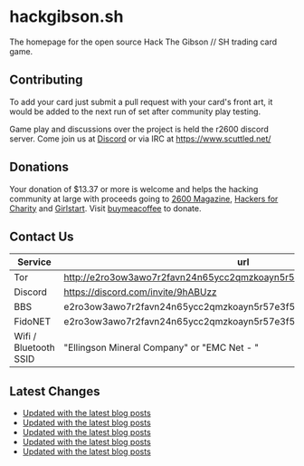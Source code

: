 # hackgibson.sh
The homepage for the open source Hack The Gibson // SH trading card game.


## Contributing

To add your card just submit a pull request with your card's front art, it would be added to the next run of set after community play testing.

Game play and discussions over the project is held the r2600 discord server. Come join us at [Discord](https://discord.com/invite/9hABUzz) or via IRC at https://www.scuttled.net/


## Donations

Your donation of $13.37 or more is welcome and helps the hacking community at large with proceeds going to [2600 Magazine](https://2600.com/), [Hackers for Charity](https://hackersforcharity.org) and [Girlstart](https://girlstart.org).  Visit [buymeacoffee](https://www.buymeacoffee.com/hackgibson.sh) to donate.


## Contact Us

Service | url
-|-
Tor | http://e2ro3ow3awo7r2favn24n65ycc2qmzkoayn5r57e3f56nvjwdcgg32ad.onion
Discord | https://discord.com/invite/9hABUzz
BBS | e2ro3ow3awo7r2favn24n65ycc2qmzkoayn5r57e3f56nvjwdcgg32ad.onion:23
FidoNET | e2ro3ow3awo7r2favn24n65ycc2qmzkoayn5r57e3f56nvjwdcgg32ad.onion:24554
Wifi / Bluetooth SSID | "Ellingson Mineral Company" or "EMC Net - <fidonet address>"

## Latest Changes
<!-- BLOG-POST-LIST:START -->
- [Updated with the latest blog posts](https://github.com/DFW2600/hackgibson.sh/commit/237d53f6cb05d551bcf03ca817fe27953688423b)
- [Updated with the latest blog posts](https://github.com/DFW2600/hackgibson.sh/commit/b1ce1f79f1d945d375c02a8ae01fcb13e928314d)
- [Updated with the latest blog posts](https://github.com/DFW2600/hackgibson.sh/commit/baf81e814d894c60e238ff78ae793bf5104f7fbe)
- [Updated with the latest blog posts](https://github.com/DFW2600/hackgibson.sh/commit/960d9acaf001bc5fbcdef7d0284ab851e96f0115)
- [Updated with the latest blog posts](https://github.com/DFW2600/hackgibson.sh/commit/1759bde7efb6d325960c97a0c08d8e05d33ddcaa)
<!-- BLOG-POST-LIST:END -->
